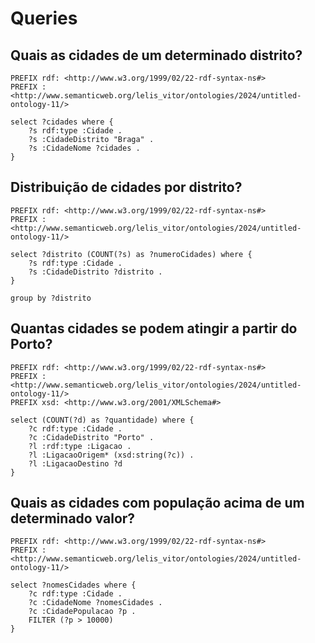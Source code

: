 # Queries

## Quais as cidades de um determinado distrito?
```
PREFIX rdf: <http://www.w3.org/1999/02/22-rdf-syntax-ns#>
PREFIX : <http://www.semanticweb.org/lelis_vitor/ontologies/2024/untitled-ontology-11/>

select ?cidades where { 
    ?s rdf:type :Cidade .
    ?s :CidadeDistrito "Braga" .
    ?s :CidadeNome ?cidades .
}
```
## Distribuição de cidades por distrito?
```
PREFIX rdf: <http://www.w3.org/1999/02/22-rdf-syntax-ns#>
PREFIX : <http://www.semanticweb.org/lelis_vitor/ontologies/2024/untitled-ontology-11/>

select ?distrito (COUNT(?s) as ?numeroCidades) where { 
    ?s rdf:type :Cidade .
    ?s :CidadeDistrito ?distrito .
}

group by ?distrito
```
## Quantas cidades se podem atingir a partir do Porto?
```
PREFIX rdf: <http://www.w3.org/1999/02/22-rdf-syntax-ns#>
PREFIX : <http://www.semanticweb.org/lelis_vitor/ontologies/2024/untitled-ontology-11/>
PREFIX xsd: <http://www.w3.org/2001/XMLSchema#>

select (COUNT(?d) as ?quantidade) where { 
    ?c rdf:type :Cidade .
    ?c :CidadeDistrito "Porto" .
    ?l :rdf:type :Ligacao .
    ?l :LigacaoOrigem* (xsd:string(?c)) .
    ?l :LigacaoDestino ?d
}
```
## Quais as cidades com população acima de um determinado valor?
```
PREFIX rdf: <http://www.w3.org/1999/02/22-rdf-syntax-ns#>
PREFIX : <http://www.semanticweb.org/lelis_vitor/ontologies/2024/untitled-ontology-11/>

select ?nomesCidades where { 
    ?c rdf:type :Cidade .
    ?c :CidadeNome ?nomesCidades .
    ?c :CidadePopulacao ?p .
    FILTER (?p > 10000)
}
```
